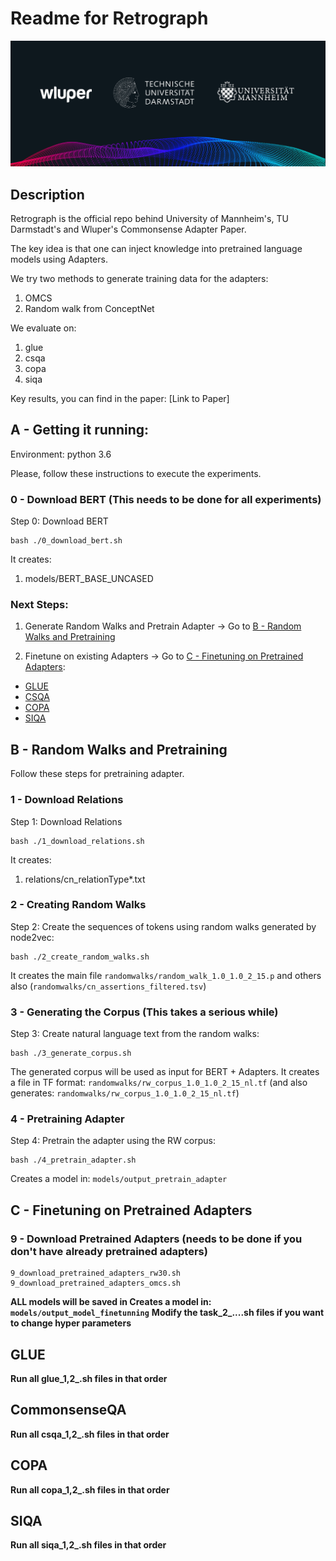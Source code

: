 # Readme for Retrograph
![Retrograph (C) Wluper](images/Retrograph.png)

## Description
Retrograph is the official repo behind University of Mannheim's, TU Darmstadt's and Wluper's Commonsense Adapter Paper.

The key idea is that one can inject knowledge into pretrained language models using Adapters.

We try two methods to generate training data for the adapters:
1. OMCS
2. Random walk from ConceptNet

We evaluate on:
1. glue
2. csqa
3. copa
4. siqa

Key results, you can find in the paper:
[Link to Paper]



## A - Getting it running:

Environment: python 3.6

Please, follow these instructions to execute the experiments.

### 0 - Download BERT (This needs to be done for all experiments)
Step 0: Download BERT
```
bash ./0_download_bert.sh
```
It creates:
1. models/BERT_BASE_UNCASED



### Next Steps:
1. Generate Random Walks and Pretrain Adapter -> Go to [B - Random Walks and Pretraining](#random_walk)

2. Finetune on existing Adapters -> Go to [C - Finetuning on Pretrained Adapters](#finetuning):
- [GLUE](#glue)
- [CSQA](#csqa)
- [COPA](#copa)
- [SIQA](#siqa)


<a name="random_walk"></a>
## B - Random Walks and Pretraining
Follow these steps for pretraining adapter.


### 1 - Download Relations
Step 1: Download Relations
```
bash ./1_download_relations.sh
```
It creates:
1. relations/cn_relationType*.txt


### 2 - Creating Random Walks

Step 2: Create the sequences of tokens using random walks generated by node2vec:
```
bash ./2_create_random_walks.sh
```

It creates the main file `randomwalks/random_walk_1.0_1.0_2_15.p` and others also (`randomwalks/cn_assertions_filtered.tsv`)



### 3 - Generating the Corpus (This takes a serious while)
Step 3: Create natural language text from the random walks:
```
bash ./3_generate_corpus.sh
```
The generated corpus will be used as input for BERT + Adapters. It creates a file in TF format: `randomwalks/rw_corpus_1.0_1.0_2_15_nl.tf` (and also generates: `randomwalks/rw_corpus_1.0_1.0_2_15_nl.tf`)


### 4 - Pretraining Adapter

Step 4: Pretrain the adapter using the RW corpus:
```
bash ./4_pretrain_adapter.sh
```
Creates a model in: `models/output_pretrain_adapter`




<a name="finetuning"></a>
## C - Finetuning on Pretrained Adapters


### 9 - Download Pretrained Adapters (needs to be done if you don't have already pretrained adapters)

```
9_download_pretrained_adapters_rw30.sh
9_download_pretrained_adapters_omcs.sh
```

**ALL models will be saved in Creates a model in: `models/output_model_finetunning`**
**Modify the task_2_....sh files if you want to change hyper parameters**


<a name="glue"></a>
## GLUE

**Run all glue_1,2_.sh files in that order**



<a name="csqa"></a>
## CommonsenseQA

**Run all csqa_1,2_.sh files in that order**


<a name="copa"></a>
## COPA

**Run all copa_1,2_.sh files in that order**


<a name="siqa"></a>
## SIQA
**Run all siqa_1,2_.sh files in that order**



<!-- EOF -->
